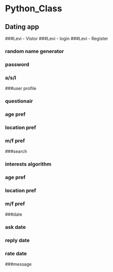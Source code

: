 # Python_Class
Dating app
-----------------------
###Levi - Vistor
###Levi - login
###Levi - Register
###	     random name generator
###       password
###       a/s/l
###user profile
###	questionair
###	age pref
###	location pref
###	m/f pref		
###search
###  interests algorithm
###	age pref
###	location pref
###	m/f pref
###date
###	ask date
###	reply date
###	rate date
###message
